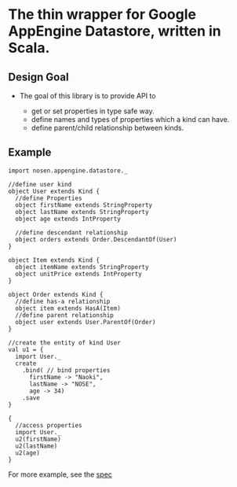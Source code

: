 The thin wrapper for Google AppEngine Datastore, written in Scala.
=========================================================================


## Design Goal

* The goal of this library is to provide API to

  * get or set properties in type safe way.
  * define names and types of properties which a kind can have.
  * define parent/child relationship between kinds.

## Example
    import nosen.appengine.datastore._

    //define user kind
    object User extends Kind {
      //define Properties
      object firstName extends StringProperty 
      object lastName extends StringProperty
      object age extends IntProperty
 
      //define descendant relationship
      object orders extends Order.DescendantOf(User)
    }

    object Item extends Kind {
      object itemName extends StringProperty
      object unitPrice extends IntProperty
    }

    object Order extends Kind {
      //define has-a relationship
      object item extends HasA(Item)
      //define parent relationship
      object user extends User.ParentOf(Order)
    }

    //create the entity of kind User
    val u1 = {
      import User._
      create
        .bind( // bind properties
          firstName -> "Naoki",
          lastName -> "NOSE",
          age -> 34)
        .save
    }

    {
      //access properties
      import User._
      u2(firstName) 
      u2(lastName) 
      u2(age) 
    }

For more example, see the [spec](https://github.com/nosenaoki/appengine-datastore-wrapper/blob/master/src/test/scala/nosen/appengine/datastore/KindSpec.scala)

